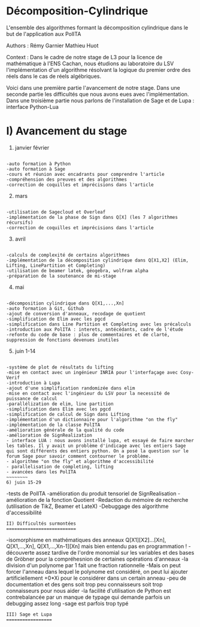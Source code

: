 # Décomposition-Cylindrique
L'ensemble des algorithmes formant la décomposition cylindrique dans le but de l'application aux PolITA

Authors : Rémy Garnier
          Mathieu Huot
          
Context : Dans le cadre de notre stage de L3 pour la licence de mathématique à l'ENS Cachan, nous étudions au                    laboratoire du LSV l'implémentation d'un algorithme résolvant la logique du premier ordre des réels dans le            cas de réels algébriques.

Voici dans une première partie l'avancement de notre stage.
Dans une seconde partie les difficultés que nous avons eues avec l'implémentation.
Dans une troisième partie nous parlons de l'installation de Sage et de Lupa : interface Python-Lua

I) Avancement du stage
======================

1) janvier février
~~~~~~~~

-auto formation à Python
-auto formation à Sage
-cours et réunion avec encadrants pour comprendre l'article
-compréhension des preuves et des algorithmes
-correction de coquilles et imprécisions dans l'article
~~~~~~~~
2) mars 
~~~~~~~~

-utilisation de Sagecloud et Overleaf
-implémentation de la phase de Sign dans Q[X] (les 7 algorithmes récursifs)
-correction de coquilles et imprécisions dans l'article
~~~~~~~~
3) avril
~~~~~~~~

-calculs de complexité de certains algorithmes
-implémentation de la décomposition cylindrique dans Q[X1,X2] (Elim, Lifting, LinePartition et Completing)
-utilisation de beamer latek, géogebra, wolfram alpha
-préparation de la soutenance de mi-stage
~~~~~~~~
4) mai
~~~~~~

-décomposition cylindrique dans Q[X1,...,Xn]
-auto formation à Git, Github
-ajout de conversion d'anneaux, recodage de quotient
-simplification de Elim avec les pgcd
-simplification dans Line Partition et Completing avec les précalculs
-introduction aux PolITA : interets, antécédants, cadre de l'étude
-refonte du code de base : plus de commentaires et de clarté, suppression de fonctions devenues inutiles
~~~~~~~~
5) juin 1-14
~~~~~~~~~~~~

-système de plot de résultats du lifting
-mise en contact avec un ingénieur INRIA pour l'interfaçage avec Cosy-Verif
-introduction à Lupa
-ajout d'une simplification randomizée dans elim
-mise en contact avec l'ingénieur du LSV pour la necessité de puissance de calcul
-parallélization de elim, line partition
-simplification dans Elim avec les pgcd
-simplification de calcul de Sign dans Lifting
-implémentation d'un dictionnaire pour l'algorithme "on the fly"
-implémentation de la classe PolITA
-amélioration générale de la qualité du code
-amélioration de SignRealization
- interface LUA : nous avons installé lupa, et essayé de faire marcher les tables. Il y avait un problème d'indicage avec les entiers Sage qui sont différents des entiers python. On a posé la question sur le forum Sage pour savoir comment contourner le problème.
- algorithme "on the fly" et algorithme d'accessibilité
- parallelisation de completing, lifting
- avancées dans les PolITA
~~~~~~~~
6) juin 15-29
~~~~~~~~~~~~~

-tests de PolITA
-amélioration du produit tensoriel de SignRealisation
-amélioration de la fonction Quotient
-Redaction du mémoire de recherche (utilisation de TikZ, Beamer et LateX)
-Debuggage des algorithme d'accessibilité

~~~~~~~~
II) Difficultés surmontées
==========================
~~~~~~~~
-isomorphisme en mathématiques des anneaux Q[X1][X2]...[Xn], Q[X1,...,Xn], Q[X1,...,Xn-1][Xn] mais bien entendu pas en programmation !
-découverte assez tardive de l'ordre monomial sur les variables et des bases de Gröbner pour la compréhesnion de certaines opérations d'anneaux
-la division d'un polynome par 1 fait une fraction rationnelle 
-Mais on peut forcer l'anneau dans lequel le polynome est considéré, on peut lui ajouter artificiellement +0*Xi pour le considérer dans un certain anneau
-peu de documentation et des gens soit trop peu connaisseurs soit trop connaisseurs pour nous aider
-la facilité d'utilisation de Python est contrebalancée par un manque de typage qui demande parfois un debugging assez long
-sage est parfois trop typé
 
~~~~~~~~
III) Sage et Lupa
=================

